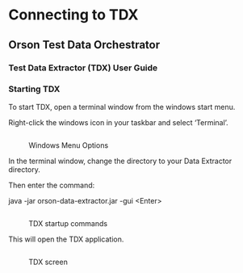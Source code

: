 # Connecting to TDX

## Orson Test Data Orchestrator

### Test Data Extractor (TDX) User Guide

### Starting TDX

To start TDX, open a terminal window from the windows start menu.

&#x20;

Right-click the windows icon in your taskbar and select ‘Terminal’.

&#x20;

<figure><img src="../../../../.gitbook/assets/image (39) (2).png" alt=""><figcaption><p>Windows Menu Options</p></figcaption></figure>

&#x20;

In the terminal window, change the directory to your Data Extractor directory.

&#x20;

Then enter the command:

&#x20;

java -jar orson-data-extractor.jar -gui  \<Enter>

&#x20;

<figure><img src="../../../../.gitbook/assets/image (40) (2).png" alt=""><figcaption><p>TDX startup commands</p></figcaption></figure>

This will open the TDX application.

&#x20;

<figure><img src="../../../../.gitbook/assets/image (41) (2).png" alt=""><figcaption><p>TDX screen</p></figcaption></figure>
